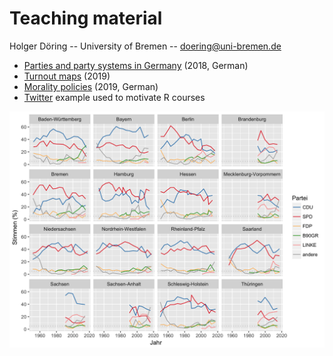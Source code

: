 # Teaching material

Holger Döring -- University of Bremen -- doering@uni-bremen.de

- [Parties and party systems in Germany](2018-parteien-deutschland/) (2018, German)
- [Turnout maps](2019-maps-turnout) (2019)
- [Morality policies](2019-moralpolitik) (2019, German)
- [Twitter](twitter/) example used to motivate R courses

![Wahlen-in Deutschland](2018-parteien-deutschland/wid-ergebnisse.png)
